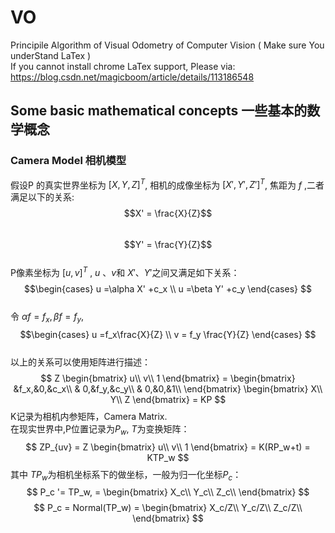 # VO
Principile Algorithm of Visual Odometry of Computer Vision   ( Make sure You underStand LaTex )    
If you cannot install chrome LaTex support, Please via:  
https://blog.csdn.net/magicboom/article/details/113186548
## Some basic mathematical concepts  一些基本的数学概念   
### **Camera Model 相机模型**  
假设P 的真实世界坐标为 $[X,Y,Z]{^T}$, 相机的成像坐标为 $[X',Y',Z']{^T}$, 焦距为 $f$ ,二者满足以下的关系:  
$$X' = \frac{X}{Z}$$  
$$Y' = \frac{Y}{Z}$$  
P像素坐标为 $[u,v]{^T}$ , $u$  、$v$和 $X'$、$Y'$之间又满足如下关系：  
$$\begin{cases} u =\alpha X' +c_x \\ u =\beta Y' +c_y \end{cases} $$     
令 $\alpha f = f_x, \beta f =f_y$,  
$$\begin{cases} u =f_x\frac{X}{Z} \\ v = f_y \frac{Y}{Z} \end{cases} $$     
以上的关系可以使用矩阵进行描述：  
$$
Z \begin{bmatrix}
   u\\
   v\\
   1 
  \end{bmatrix} =
  \begin{bmatrix}
      &f_x,&0,&c_x\\
     & 0,&f_y,&c_y\\
     & 0,&0,&1\\
  \end{bmatrix} 
  \begin{bmatrix}
      X\\
      Y\\
      Z
  \end{bmatrix} = KP
$$
K记录为相机内参矩阵，Camera Matrix.   
在现实世界中,P位置记录为$P_w$, $T$为变换矩阵：
$$
ZP_{uv} = Z \begin{bmatrix}
    u\\ v\\ 1
\end{bmatrix} = K(RP_w+t) = KTP_w
$$
其中 $TP_w$为相机坐标系下的做坐标，一般为归一化坐标$P_c$：  
$$
P_c '= TP_w, = \begin{bmatrix}
    X_c\\
    Y_c\\
    Z_c\\
\end{bmatrix}    
$$
$$
P_c = Normal(TP_w) = \begin{bmatrix}
    X_c/Z\\
    Y_c/Z\\
    Z_c/Z\\
\end{bmatrix}
$$

